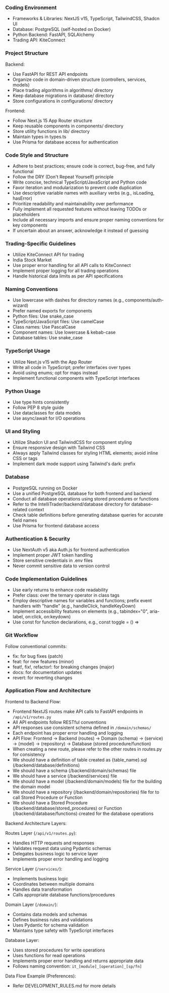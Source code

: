 ### Coding Environment

- Frameworks & Libraries: NextJS v15, TypeScript, TailwindCSS, Shadcn UI
- Database: PostgreSQL (self-hosted on Docker)
- Python Backend: FastAPI, SQLAlchemy
- Trading API: KiteConnect

### Project Structure

Backend:

- Use FastAPI for REST API endpoints
- Organize code in domain-driven structure (controllers, services, models)
- Place trading algorithms in algorithms/ directory
- Keep database migrations in database/ directory
- Store configurations in configurations/ directory

Frontend:

- Follow Next.js 15 App Router structure
- Keep reusable components in components/ directory
- Store utility functions in lib/ directory
- Maintain types in types.ts
- Use Prisma for database access for authentication

### Code Style and Structure

- Adhere to best practices; ensure code is correct, bug-free, and fully functional
- Follow the DRY (Don't Repeat Yourself) principle
- Write concise, technical TypeScript/JavaScript and Python code
- Favor iteration and modularization to prevent code duplication
- Use descriptive variable names with auxiliary verbs (e.g., isLoading, hasError)
- Prioritize readability and maintainability over performance
- Fully implement all requested features without leaving TODOs or placeholders
- Include all necessary imports and ensure proper naming conventions for key components
- If uncertain about an answer, acknowledge it instead of guessing

### Trading-Specific Guidelines

- Utilize KiteConnect API for trading
- India Stock Market
- Use proper error handling for all API calls to KiteConnect
- Implement proper logging for all trading operations
- Handle historical data limits as per API specifications

### Naming Conventions

- Use lowercase with dashes for directory names (e.g., components/auth-wizard)
- Prefer named exports for components
- Python files: Use snake_case
- TypeScript/JavaScript files: Use camelCase
- Class names: Use PascalCase
- Component names: Use lowercase & kebab-case
- Database tables: Use snake_case

### TypeScript Usage

- Utilize Next.js v15 with the App Router
- Write all code in TypeScript; prefer interfaces over types
- Avoid using enums; opt for maps instead
- Implement functional components with TypeScript interfaces

### Python Usage

- Use type hints consistently
- Follow PEP 8 style guide
- Use dataclasses for data models
- Use async/await for I/O operations

### UI and Styling

- Utilize Shadcn UI and TailwindCSS for component styling
- Ensure responsive design with Tailwind CSS
- Always apply Tailwind classes for styling HTML elements; avoid inline CSS or tags
- Implement dark mode support using Tailwind's dark: prefix

### Database

- PostgreSQL running on Docker
- Use a unified PostgreSQL database for both frontend and backend
- Conduct all database operations using stored procedures or functions
- Refer to the IntelliTrader/backend/database directory for database-related context
- Check table definitions before generating database queries for accurate field names
- Use Prisma for frontend database access

### Authentication & Security

- Use NextAuth v5 aka Auth.js for frontend authentication
- Implement proper JWT token handling
- Store sensitive credentials in .env files
- Never commit sensitive data to version control

### Code Implementation Guidelines

- Use early returns to enhance code readability
- Prefer class: over the ternary operator in class tags
- Employ descriptive names for variables and functions; prefix event handlers with "handle" (e.g., handleClick, handleKeyDown)
- Implement accessibility features on elements (e.g., tabindex="0", aria-label, on:click, on:keydown)
- Use const for function declarations, e.g., const toggle = () =>

### Git Workflow

Follow conventional commits:

- fix: for bug fixes (patch)
- feat: for new features (minor)
- feat!, fix!, refactor!: for breaking changes (major)
- docs: for documentation updates
- revert: for reverting changes

### Application Flow and Architecture

Frontend to Backend Flow:

- Frontend NextJS routes make API calls to FastAPI endpoints in `/api/v1/routes.py`
- All API endpoints follow RESTful conventions
- API responses use consistent schema defined in `/domain/schemas/`
- Each endpoint has proper error handling and logging
- API Flow: Frontend -> Backend (routes) -> Domain (schema) -> (service) -> (model) -> (repository) -> Database (stored procedure/function)
- When creating a new route, please refer to the other routes in routes.py for consistency
- We should have a definition of table created as {table_name}.sql (/backend/database/definitions)
- We should have a schema (/backend/domain/schemas) file
- We should have a service (/backend/services) file
- We should have a model (/backend/domain/models) file for the building the domain model
- We should have a repository (/backend/domain/repositories) file for to call Stored Procedure or Function
- We should have a Stored Procedure (/backend/database/stored_procedures) or Function (/backend/database/functions) created for the database operations

Backend Architecture Layers:

Routes Layer (`/api/v1/routes.py`):

- Handles HTTP requests and responses
- Validates request data using Pydantic schemas
- Delegates business logic to service layer
- Implements proper error handling and logging

Service Layer (`/services/`):

- Implements business logic
- Coordinates between multiple domains
- Handles data transformation
- Calls appropriate database functions/procedures

Domain Layer (`/domain/`):

- Contains data models and schemas
- Defines business rules and validations
- Uses Pydantic for schema validation
- Maintains type safety with TypeScript interfaces

Database Layer:

- Uses stored procedures for write operations
- Uses functions for read operations
- Implements proper error handling and returns appropriate data
- Follows naming convention: `it_[module]_[operation]_[sp/fn]`

Data Flow Example (Preferences):

- Refer DEVELOPMENT_RULES.md for more details
